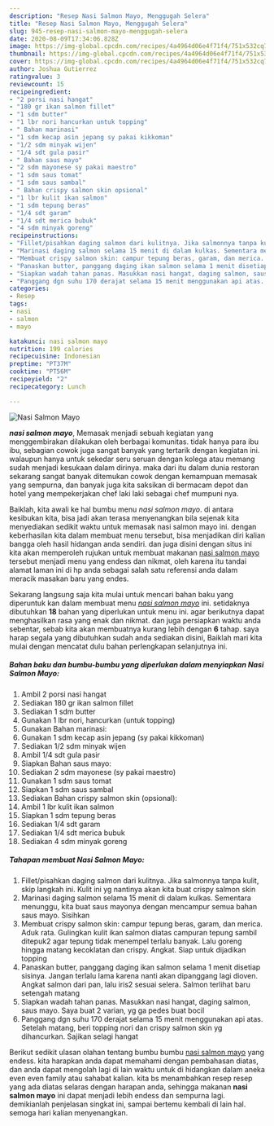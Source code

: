 ```yaml
---
description: "Resep Nasi Salmon Mayo, Menggugah Selera"
title: "Resep Nasi Salmon Mayo, Menggugah Selera"
slug: 945-resep-nasi-salmon-mayo-menggugah-selera
date: 2020-08-09T17:34:06.828Z
image: https://img-global.cpcdn.com/recipes/4a4964d06e4f71f4/751x532cq70/nasi-salmon-mayo-foto-resep-utama.jpg
thumbnail: https://img-global.cpcdn.com/recipes/4a4964d06e4f71f4/751x532cq70/nasi-salmon-mayo-foto-resep-utama.jpg
cover: https://img-global.cpcdn.com/recipes/4a4964d06e4f71f4/751x532cq70/nasi-salmon-mayo-foto-resep-utama.jpg
author: Joshua Gutierrez
ratingvalue: 3
reviewcount: 15
recipeingredient:
- "2 porsi nasi hangat"
- "180 gr ikan salmon fillet"
- "1 sdm butter"
- "1 lbr nori hancurkan untuk topping"
- " Bahan marinasi"
- "1 sdm kecap asin jepang sy pakai kikkoman"
- "1/2 sdm minyak wijen"
- "1/4 sdt gula pasir"
- " Bahan saus mayo"
- "2 sdm mayonese sy pakai maestro"
- "1 sdm saus tomat"
- "1 sdm saus sambal"
- " Bahan crispy salmon skin opsional"
- "1 lbr kulit ikan salmon"
- "1 sdm tepung beras"
- "1/4 sdt garam"
- "1/4 sdt merica bubuk"
- "4 sdm minyak goreng"
recipeinstructions:
- "Fillet/pisahkan daging salmon dari kulitnya. Jika salmonnya tanpa kulit, skip langkah ini. Kulit ini yg nantinya akan kita buat crispy salmon skin"
- "Marinasi daging salmon selama 15 menit di dalam kulkas. Sementara menunggu, kita buat saus mayonya dengan mencampur semua bahan saus mayo. Sisihkan"
- "Membuat crispy salmon skin: campur tepung beras, garam, dan merica. Aduk rata. Gulingkan kulit ikan salmon diatas campuran tepung sambil ditepuk2 agar tepung tidak menempel terlalu banyak. Lalu goreng hingga matang kecoklatan dan crispy. Angkat. Siap untuk dijadikan topping"
- "Panaskan butter, panggang daging ikan salmon selama 1 menit disetiap sisinya. Jangan terlalu lama karena nanti akan dipanggang lagi dioven. Angkat salmon dari pan, lalu iris2 sesuai selera. Salmon terlihat baru setengah matang"
- "Siapkan wadah tahan panas. Masukkan nasi hangat, daging salmon, saus mayo. Saya buat 2 varian, yg ga pedes buat bocil"
- "Panggang dgn suhu 170 derajat selama 15 menit menggunakan api atas. Setelah matang, beri topping nori dan crispy salmon skin yg dihancurkan. Sajikan selagi hangat"
categories:
- Resep
tags:
- nasi
- salmon
- mayo

katakunci: nasi salmon mayo 
nutrition: 199 calories
recipecuisine: Indonesian
preptime: "PT37M"
cooktime: "PT56M"
recipeyield: "2"
recipecategory: Lunch

---
```



![Nasi Salmon Mayo](https://img-global.cpcdn.com/recipes/4a4964d06e4f71f4/751x532cq70/nasi-salmon-mayo-foto-resep-utama.jpg)

<b><i>nasi salmon mayo</i></b>, Memasak menjadi sebuah kegiatan yang menggembirakan dilakukan oleh berbagai komunitas. tidak hanya para ibu ibu, sebagian cowok juga sangat banyak yang tertarik dengan kegiatan ini. walaupun hanya untuk sekedar seru seruan dengan kolega atau memang sudah menjadi kesukaan dalam dirinya. maka dari itu dalam dunia restoran sekarang sangat banyak ditemukan cowok dengan kemampuan memasak yang sempurna, dan banyak juga kita saksikan di bermacam depot dan hotel yang mempekerjakan chef laki laki sebagai chef mumpuni nya.

Baiklah, kita awali ke hal bumbu menu <i>nasi salmon mayo</i>. di antara kesibukan kita, bisa jadi akan terasa menyenangkan bila sejenak kita menyediakan sedikit waktu untuk memasak nasi salmon mayo ini. dengan keberhasilan kita dalam membuat menu tersebut, bisa menjadikan diri kalian bangga oleh hasil hidangan anda sendiri. dan juga disini dengan situs ini kita akan memperoleh rujukan untuk membuat makanan <u>nasi salmon mayo</u> tersebut menjadi menu yang endess dan nikmat, oleh karena itu tandai alamat laman ini di hp anda sebagai salah satu referensi anda dalam meracik masakan baru yang endes.




Sekarang langsung saja kita mulai untuk mencari bahan baku yang diperuntuk kan dalam membuat menu <u><i>nasi salmon mayo</i></u> ini. setidaknya dibutuhkan <b>18</b> bahan yang diperlukan untuk menu ini. agar berikutnya dapat menghasilkan rasa yang enak dan nikmat. dan juga persiapkan waktu anda sebentar, sebab kita akan membuatnya kurang lebih dengan <b>6</b> tahap. saya harap segala yang dibutuhkan sudah anda sediakan disini, Baiklah mari kita mulai dengan mencatat dulu bahan perlengkapan selanjutnya ini.

<!--inarticleads1-->

##### Bahan baku dan bumbu-bumbu yang diperlukan dalam menyiapkan Nasi Salmon Mayo:

1. Ambil 2 porsi nasi hangat
1. Sediakan 180 gr ikan salmon fillet
1. Sediakan 1 sdm butter
1. Gunakan 1 lbr nori, hancurkan (untuk topping)
1. Gunakan  Bahan marinasi:
1. Gunakan 1 sdm kecap asin jepang (sy pakai kikkoman)
1. Sediakan 1/2 sdm minyak wijen
1. Ambil 1/4 sdt gula pasir
1. Siapkan  Bahan saus mayo:
1. Sediakan 2 sdm mayonese (sy pakai maestro)
1. Gunakan 1 sdm saus tomat
1. Siapkan 1 sdm saus sambal
1. Sediakan  Bahan crispy salmon skin (opsional):
1. Ambil 1 lbr kulit ikan salmon
1. Siapkan 1 sdm tepung beras
1. Sediakan 1/4 sdt garam
1. Sediakan 1/4 sdt merica bubuk
1. Sediakan 4 sdm minyak goreng




<!--inarticleads2-->

##### Tahapan membuat Nasi Salmon Mayo:

1. Fillet/pisahkan daging salmon dari kulitnya. Jika salmonnya tanpa kulit, skip langkah ini. Kulit ini yg nantinya akan kita buat crispy salmon skin
1. Marinasi daging salmon selama 15 menit di dalam kulkas. Sementara menunggu, kita buat saus mayonya dengan mencampur semua bahan saus mayo. Sisihkan
1. Membuat crispy salmon skin: campur tepung beras, garam, dan merica. Aduk rata. Gulingkan kulit ikan salmon diatas campuran tepung sambil ditepuk2 agar tepung tidak menempel terlalu banyak. Lalu goreng hingga matang kecoklatan dan crispy. Angkat. Siap untuk dijadikan topping
1. Panaskan butter, panggang daging ikan salmon selama 1 menit disetiap sisinya. Jangan terlalu lama karena nanti akan dipanggang lagi dioven. Angkat salmon dari pan, lalu iris2 sesuai selera. Salmon terlihat baru setengah matang
1. Siapkan wadah tahan panas. Masukkan nasi hangat, daging salmon, saus mayo. Saya buat 2 varian, yg ga pedes buat bocil
1. Panggang dgn suhu 170 derajat selama 15 menit menggunakan api atas. Setelah matang, beri topping nori dan crispy salmon skin yg dihancurkan. Sajikan selagi hangat




Berikut sedikit ulasan olahan tentang bumbu bumbu <u>nasi salmon mayo</u> yang endess. kita harapkan anda dapat memahami dengan pembahasan diatas, dan anda dapat mengolah lagi di lain waktu untuk di hidangkan dalam aneka even even family atau sahabat kalian. kita bs menambahkan resep resep yang ada diatas selaras dengan harapan anda, sehingga makanan <b>nasi salmon mayo</b> ini dapat menjadi lebih endess dan sempurna lagi. demikianlah penjelasan singkat ini, sampai bertemu kembali di lain hal. semoga hari kalian menyenangkan.
